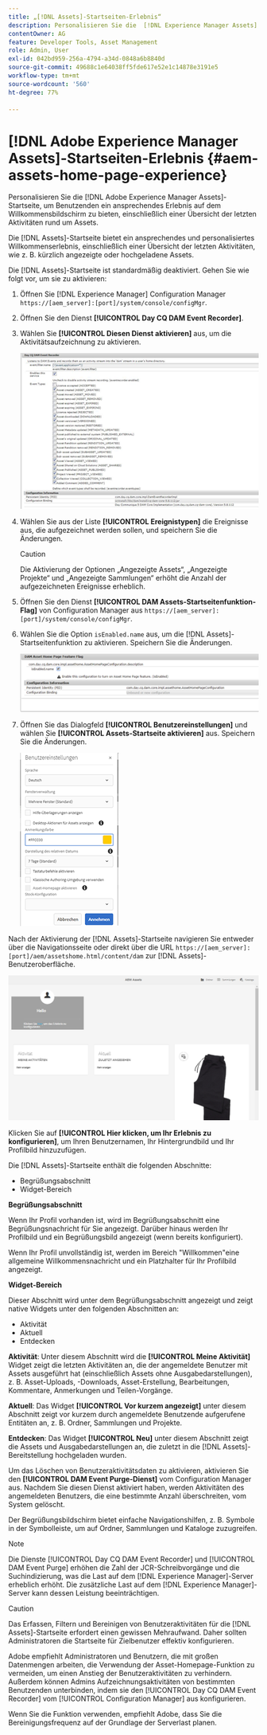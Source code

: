```yaml
---
title: „[!DNL Assets]-Startseiten-Erlebnis“
description: Personalisieren Sie die  [!DNL Experience Manager Assets] -Startseite, um Benutzenden ein ansprechendes Erlebnis auf dem Willkommensbildschirm zu bieten, einschließlich einer Übersicht der letzten Aktivitäten rund um Assets.
contentOwner: AG
feature: Developer Tools, Asset Management
role: Admin, User
exl-id: 042bd959-256a-4794-a34d-0848a6b8840d
source-git-commit: 49688c1e64038ff5fde617e52e1c14878e3191e5
workflow-type: tm+mt
source-wordcount: '560'
ht-degree: 77%

---
```


# [!DNL Adobe Experience Manager Assets]-Startseiten-Erlebnis {#aem-assets-home-page-experience}

Personalisieren Sie die [!DNL Adobe Experience Manager Assets]-Startseite, um Benutzenden ein ansprechendes Erlebnis auf dem Willkommensbildschirm zu bieten, einschließlich einer Übersicht der letzten Aktivitäten rund um Assets.

Die [!DNL Assets]-Startseite bietet ein ansprechendes und personalisiertes Willkommenserlebnis, einschließlich einer Übersicht der letzten Aktivitäten, wie z. B. kürzlich angezeigte oder hochgeladene Assets.

Die [!DNL Assets]-Startseite ist standardmäßig deaktiviert. Gehen Sie wie folgt vor, um sie zu aktivieren:

1. Öffnen Sie [!DNL Experience Manager] Configuration Manager `https://[aem_server]:[port]/system/console/configMgr`.
1. Öffnen Sie den Dienst **[!UICONTROL Day CQ DAM Event Recorder]**.
1. Wählen Sie **[!UICONTROL Diesen Dienst aktivieren]** aus, um die Aktivitätsaufzeichnung zu aktivieren.

   ![chlimage_1-250](assets/chlimage_1-250.png)

1. Wählen Sie aus der Liste **[!UICONTROL Ereignistypen]** die Ereignisse aus, die aufgezeichnet werden sollen, und speichern Sie die Änderungen.

   >[!CAUTION]
   >
   >Die Aktivierung der Optionen „Angezeigte Assets“, „Angezeigte Projekte“ und „Angezeigte Sammlungen“ erhöht die Anzahl der aufgezeichneten Ereignisse erheblich.

1. Öffnen Sie den Dienst **[!UICONTROL DAM Assets-Startseitenfunktion-Flag]** von Configuration Manager aus `https://[aem_server]:[port]/system/console/configMgr`.
1. Wählen Sie die Option `isEnabled.name` aus, um die [!DNL Assets]-Startseitenfunktion zu aktivieren. Speichern Sie die Änderungen.

   ![chlimage_1-251](assets/chlimage_1-251.png)

1. Öffnen Sie das Dialogfeld **[!UICONTROL Benutzereinstellungen]** und wählen Sie **[!UICONTROL Assets-Startseite aktivieren]** aus. Speichern Sie die Änderungen.

   ![Asset-Startseite im Dialogfeld „Benutzereinstellungen“ aktivieren](assets/Annotation-color.png)

Nach der Aktivierung der [!DNL Assets]-Startseite navigieren Sie entweder über die Navigationsseite oder direkt über die URL `https://[aem_server]:[port]/aem/assetshome.html/content/dam` zur [!DNL Assets]-Benutzeroberfläche.

![Erlebnis-Link auf der Assets-Benutzeroberfläche konfigurieren](assets/config-experience-link.png)

Klicken Sie auf **[!UICONTROL Hier klicken, um Ihr Erlebnis zu konfigurieren]**, um Ihren Benutzernamen, Ihr Hintergrundbild und Ihr Profilbild hinzuzufügen.

Die [!DNL Assets]-Startseite enthält die folgenden Abschnitte:

* Begrüßungsabschnitt
* Widget-Bereich

**Begrüßungsabschnitt**

Wenn Ihr Profil vorhanden ist, wird im Begrüßungsabschnitt eine Begrüßungsnachricht für Sie angezeigt. Darüber hinaus werden Ihr Profilbild und ein Begrüßungsbild angezeigt (wenn bereits konfiguriert).

Wenn Ihr Profil unvollständig ist, werden im Bereich &quot;Willkommen&quot;eine allgemeine Willkommensnachricht und ein Platzhalter für Ihr Profilbild angezeigt.

**Widget-Bereich**

Dieser Abschnitt wird unter dem Begrüßungsabschnitt angezeigt und zeigt native Widgets unter den folgenden Abschnitten an:

* Aktivität
* Aktuell
* Entdecken

**Aktivität**: Unter diesem Abschnitt wird die **[!UICONTROL Meine Aktivität]** Widget zeigt die letzten Aktivitäten an, die der angemeldete Benutzer mit Assets ausgeführt hat (einschließlich Assets ohne Ausgabedarstellungen), z. B. Asset-Uploads, -Downloads, Asset-Erstellung, Bearbeitungen, Kommentare, Anmerkungen und Teilen-Vorgänge.

**Aktuell**: Das Widget **[!UICONTROL Vor kurzem angezeigt]** unter diesem Abschnitt zeigt vor kurzem durch angemeldete Benutzende aufgerufene Entitäten an, z. B. Ordner, Sammlungen und Projekte.

**Entdecken**: Das Widget **[!UICONTROL Neu]** unter diesem Abschnitt zeigt die Assets und Ausgabedarstellungen an, die zuletzt in die [!DNL Assets]-Bereitstellung hochgeladen wurden.

Um das Löschen von Benutzeraktivitätsdaten zu aktivieren, aktivieren Sie den **[!UICONTROL DAM Event Purge-Dienst]** vom Configuration Manager aus. Nachdem Sie diesen Dienst aktiviert haben, werden Aktivitäten des angemeldeten Benutzers, die eine bestimmte Anzahl überschreiten, vom System gelöscht.

Der Begrüßungsbildschirm bietet einfache Navigationshilfen, z. B. Symbole in der Symbolleiste, um auf Ordner, Sammlungen und Kataloge zuzugreifen.

>[!NOTE]
>
>Die Dienste [!UICONTROL Day CQ DAM Event Recorder] und [!UICONTROL DAM Event Purge] erhöhen die Zahl der JCR-Schreibvorgänge und die Suchindizierung, was die Last auf dem [!DNL Experience Manager]-Server erheblich erhöht. Die zusätzliche Last auf dem [!DNL Experience Manager]-Server kann dessen Leistung beeinträchtigen.

>[!CAUTION]
>
>Das Erfassen, Filtern und Bereinigen von Benutzeraktivitäten für die [!DNL Assets]-Startseite erfordert einen gewissen Mehraufwand. Daher sollten Administratoren die Startseite für Zielbenutzer effektiv konfigurieren.
>
>Adobe empfiehlt Administratoren und Benutzern, die mit großen Datenmengen arbeiten, die Verwendung der Asset-Homepage-Funktion zu vermeiden, um einen Anstieg der Benutzeraktivitäten zu verhindern. Außerdem können Admins Aufzeichnungsaktivitäten von bestimmten Benutzenden unterbinden, indem sie den [!UICONTROL Day CQ DAM Event Recorder] vom [!UICONTROL Configuration Manager] aus konfigurieren.
>
>Wenn Sie die Funktion verwenden, empfiehlt Adobe, dass Sie die Bereinigungsfrequenz auf der Grundlage der Serverlast planen.
